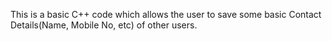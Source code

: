 This is a basic C++ code which allows the user to save some basic Contact Details(Name, Mobile No, etc) of other users.
